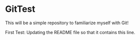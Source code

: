 # GitTest
This will be a simple repository to familiarize myself with Git!

First Test: Updating the README file so that it contains this line.
